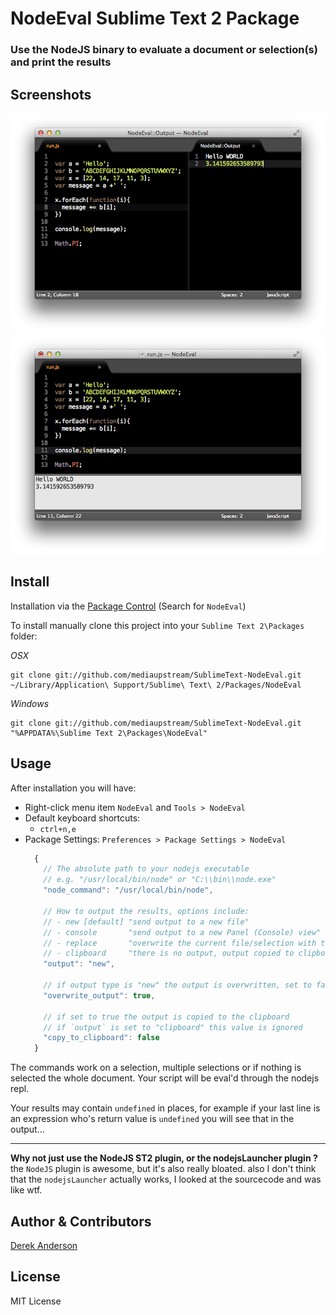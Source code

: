 NodeEval Sublime Text 2 Package
=============================

### Use the NodeJS binary to evaluate a document or selection(s) and print the results

Screenshots
--------
![Preview](https://github.com/mediaupstream/SublimeText-NodeEval/raw/master/screenshots/NodeEval_output1.png "Output to a new File") ![Preview](https://github.com/mediaupstream/SublimeText-NodeEval/raw/master/screenshots/NodeEval_output2.png "Output to Console, etc...")  


Install
-------
Installation via the [Package Control](http://wbond.net/sublime_packages/package_control) (Search for `NodeEval`)
  
To install manually clone this project into your `Sublime Text 2\Packages` folder:

*OSX*

    git clone git://github.com/mediaupstream/SublimeText-NodeEval.git ~/Library/Application\ Support/Sublime\ Text\ 2/Packages/NodeEval

*Windows*

    git clone git://github.com/mediaupstream/SublimeText-NodeEval.git "%APPDATA%\Sublime Text 2\Packages\NodeEval"


Usage
-----
After installation you will have:  

* Right-click menu item `NodeEval` and `Tools > NodeEval`  
* Default keyboard shortcuts:  
  - `ctrl+n,e`  
* Package Settings: `Preferences > Package Settings > NodeEval`  
  ```javascript
    {
      // The absolute path to your nodejs executable
      // e.g. "/usr/local/bin/node" or "C:\\bin\\node.exe"
      "node_command": "/usr/local/bin/node",

      // How to output the results, options include:
      // - new [default] "send output to a new file"
      // - console       "send output to a new Panel (Console) view"
      // - replace       "overwrite the current file/selection with the output"
      // - clipboard     "there is no output, output copied to clipboard"
      "output": "new",

      // if output type is "new" the output is overwritten, set to false to append the output
      "overwrite_output": true,

      // if set to true the output is copied to the clipboard
      // if `output` is set to "clipboard" this value is ignored
      "copy_to_clipboard": false
    }
  ```

The commands work on a selection, multiple selections or if nothing is selected the whole document. Your script will be eval'd through the nodejs repl.  

Your results may contain `undefined` in places, for example if your last line is an expression who's return value is `undefined` you will see that in the output...  

----

**Why not just use the NodeJS ST2 plugin, or the nodejsLauncher plugin ?**   
the `NodeJS` plugin is awesome, but it's also really bloated. also I don't think that the `nodejsLauncher` actually works, I looked at the sourcecode and was like wtf.



Author & Contributors
----------------------
[Derek Anderson](http://twitter.com/derekanderson)


License
-------
MIT License